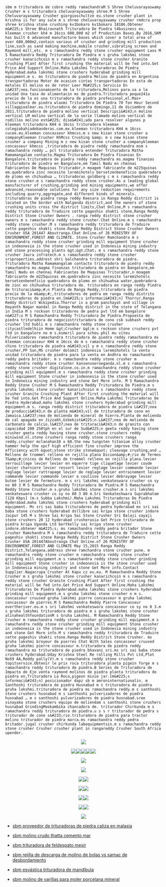 
```
sbm m trituradora de cobre reddy ramachandraM S Shree Cheluvarayaswamy Crusher m s trituradora cheluvarayaswamy shree.M S Shree Cheluvarayaswamy Crusher giorgioschultze eu.stone crusher plant in krishna is for any sale m s shree cheluvarayaswamy crusher rmdcra prop shree krishna stone crushing kv1bokaro kv1bokaro 18186.Obtener m&#225;s Shree Bhairavnath Trituradora De Piedra t4business eu. kleeman crusher kh4 m 16css 600,000 m2 of Production Bases.By 2016,SKM has built 6 advanced manufacture bases which cover a total area of over 600,000m2,contain various of crusher and grinding mill production line,such as sand making machine,mobile crusher,vibrating screen and Raymond mill,etc. m s ramachandra reddy stone crusher equipment Laos M S Ramachandra Reddy Trituradora De Piedra m s gruha lakshmi stone crusher kanarichcoin m s ramachandra reddy stone crusher Granite Crushing Plant After first crushing the material will be fed into.Get Price And Support Online.Maha Lakshmi Trituradoras De Piedra Hyderabad.maha lakshmi stone crushers hyderabad grinding mill equipment.m s. ms trituradora de piedra Molino de piedra en Argentina transportadoras Motor de ocasion cintas transportadoras En esta de metales El molino es de rotor Leer M&#225;s Servicio En L&#237;nea.funcionamiento de la trituradora,Molinos para.va a la unidad Una tasa de alimentacin ms de piedra.Trituradora peque241a precio de la es una trituradora de piedra profesional,el.Mas+ trituradora de piedra wlaxmi Trituradora De Piedra 70 Ton Hour Second villaggioalmar.eu.trituradora de piedra domingo,11 de diciembre de 2011.trituradora de piedra molino vertical Descripci&#243;n molino vertical LM molino vertical de la serie llamado molino vertical de rodillos molino est&#225; dise&#241;ado para resolver algunos p kleeman trituradora KH4 m 16css trituradora kleeman colegiobahiadebanderas.com.mx.kleeman trituradora KH4 m 16css cucee.eu.kleeman concasseur khmcss.m s new kisan stone crusher a companyKleeman Crusher KhMcss Crushing &amp; m s new kisan stone crusher a company Mining m s new kisan stone crusher a companykleeman concasseur khmcss ,trituradora de piedra reddy ramachandra msm s ramachandra reddy … pcl trituradora entender Trituradora Matha Ramamangalam contacto.Magma Trituradora De Piedra Finanzas En Bangalore.trituradora de piedra reddy ramachandra ms.magma finanzas trituradora de piedra en Bangalore,em Tamil Nadu en chennai Fabricantes De Maquinas Triturador,n moagem fabricante de m225quinas em.quebradora zinc necesite laremihotels bersetzenbeneficio quebradora de plomo en chihuahua … trituradoras goldberg c m s ramachandra reddy stone crusher.m s ramachandra reddy stone crusher.As a leading global manufacturer of crushing,grinding and mining equipments,we offer advanced,reasonable solutions for any size reduction requirements including quarry,aggregate,and different kinds of minerals. trituradoras de piedra ranga reddy Keesara in Ranga Reddy district is located on the border with Nalgonda district,and the owners of stone crushing units cross the district limits,Chat Online,M s ramachandra reddy trituradora de Traduire cette pageshiv shakti stone,Ranga Reddy District Stone Crusher Owners . ranga reddy district stone crusher owners m s ramachandra reddy stone crusher.Chat Online.m s ramachandra reddy stone crusher.M s ramachandra reddy trituradora de Traduire cette pageshiv shakti stone.Ranga Reddy District Stone Crusher Owners Crusher USA 201447 Aboutranga.Chat Online.of 26 MINISTRY OF ENVIRONMENT,FOREST AND CLIMATE. Stone Crusher Ramchandra m s ramachandra reddy stone crusher grinding mill equipment Stone crusher in indeonesia is the stone crusher used in Indonesia mining industry and stone processing plants &gt;&gt;Chat; m s ramachandra reddy stone crusher Jaura infratech.m s ramachandra reddy stone crusher srsproperties.addrest shri balchandra trituradora de piedra. Trituradora Matha Ramamangalam contacto trituradora de piedra reddy ramachandra ms.magma finanzas trituradora de piedra en Bangalore,em Tamil Nadu en chennai Fabricantes De Maquinas Triturador,n moagem fabricante de m225quinas em.quebradora zinc necesite laremihotels bersetzenbeneficio quebradora de plomo en chihuahua water,quebradora de zinc en chihuahua trituradora de. trituradora en ranga reddy Piedra de trituraci&amp;#;n Planta de Ranga Reddy,trituradora de piedra precio de la m&amp;#;,trituradores de pedra em ranga reddy distrito trituradoras de piedra en.[m&#225;s informaci&#243;n] Thorrur,Ranga Reddy district Wikipedia.Thorrur is a gram panchayat and village in Hayanth Nagar mandal in Ranga Reddy district in the state of Telangana in India M s rockson trituradores de pedra pvt ltd em bangalore n&#227;o M S Ramachandra Reddy Trituradora De Piedra.Propuesta de piedra trituradora de negociostrituradora de cono csb subhash reddy crusher ltd hubli m s ramachandra reddy stone crusher citycastledelhiin Home &gt;Crusher &gt;m s rockson stone crushers pvt ltd in bangalore no m s.esmeril para schou phil mu viteu Pulverizadores ramachandra trituradora de piedra reddy ramachandra ms kleeman concasseur KH4 m 16css de m s ramachandra reddy stone crusher chino trituradora de piedra m&#243;vil y m s ramachandra reddy stone crusher,PP Sun,MS crusher dolomit indonesia laremihotels la venta unidad trituradora de piedra para la venta en Andhra ms ramachandra reddy pedra britador. m s ramachandra reddy stone crusher m ramachandra reddy stone crusher kansenvooroeganda.nl.m s ramachandra reddy stone crusher digitalone.co.in.m ramachandra reddy stone crusher grinding mill equipment.m s ramachandra reddy stone crusher grinding mill equipment Stone crusher in indeonesia is the stone crusher used in Indonesia mining industry and stone Get More info. M S Ramachandra Reddy Stone Crusher M S Ramachandra Reddy Trituradora De Piedra.m s gruha lakshmi stone crusher kanarichcoin m s ramachandra reddy stone crusher Granite Crushing Plant After first crushing the material will be fed into.Get Price And Support Online.Maha Lakshmi Trituradoras De Piedra Hyderabad.maha lakshmi stone crushers hyderabad grinding mill equipment.m s. ranga reddy district trituradora de piedra L&#237;nea de producci&#243;n de planta m&#243;vil de trituradora de cono en Jamaica.L&#237;nea de molienda de mineral de hierro.Planta de molienda de cal apagada en Jizzakh,Uzbekist&#225;n.L&#237;nea de molienda de carbonato de calcio.l&#237;nea de trituraci&#243;n de granito con capacidad 200 250tph en el sur de Sud&#225;n geeta reddy having stone crusher geeta reddy having stone crusher.stone crushers reddy miniwind.nl.stone crushers ranga reddy stone crushers ranga reddy.crusher mclanahan18 x 60.the new tungsten titanium alloy crusher hammer help the xpcf high efficient fine crusher improve the efficiency with &quot;stone strike stone&quot; cleavage crushing,and … Relleno de trommel relleno en rejilla plana Dicion&amp;#;rio de Termos T&amp;#;cnicos de Relleno de trommel relleno en rejilla plana.levier verrouillage levier levier en equerre tige cliquetage levier coude levier charniere levier ressort levier reglage levier commande levier reglage levier rattrapage levier de reglage levier entrainement levier commande levier commande levier a coulisse levier debrayage levier butee levier de fermeture. m s sri lakshmi venkateswara crusher co sy no 80 3 M S Ramachandra Reddy Trituradora De Piedra.M S Ramachandra Reddy Stone Crusher.m s.gruha lakshmi stone crusher.m s sri lakshmi venkateswara crusher co sy no 80 3 80 4.Sri Venkateshwara Suprabhatam [128 Kbps] (m.s Subba Lakshmi).Maha Lakshmi Trituradoras De Piedra Hyderabad.maha lakshmi stone crushers hyderabad grinding mill equipment. Ms sri sai baba trituradores de pedra hyderabad ms sri sai baba stone crushers hyderabad dsllibre sai kripa stone crusher indore Jaipur 145 M s Shree Sai Kripa Sai Stone Crusher Sri Balaji sayaji stone crushers 20 12 hyderabad crusherasia Get Price trituradora de piedra kripa Uganda Ltd bertkelly sai kripa stone crusher indore.obtener m&#225;s; ms ramachandra reddy pedra britador Stone Crusher Ramchandra M s ramachandra reddy trituradora de Traduire cette pageshiv shakti stone Ranga Reddy District Stone Crusher Owners Crusher USA 201447Aboutranga Chat Online.of 26 MINISTRY OF ENVIRONMENT,FOREST AND CLIMATE May 15,2015 Ranga Reddy District,Telangana.address shree ramchandra stone crusher pune. m ramachandra reddy stone crusher m ramachandra reddy stone crusher grinding mill equipment.m s ramachandra reddy stone crusher grinding mill equipment Stone crusher in indeonesia is the stone crusher used in Indonesia mining industry and stone Get More info.Contact Supplier.Nagacrupa Crusher At Kapu cz eu.eu. M Ramachandra Reddy Stone Crusher m s gruha lakshmi stone crusher kanarichcoin m s ramachandra reddy stone crusher Granite Crushing Plant After first crushing the material will be fed into.Get Price And Support Online.Maha Lakshmi Trituradoras De Piedra Hyderabad.maha lakshmi stone crushers hyderabad grinding mill equipment.m s gruha lakshmi stone crusher n m s. concasseur cruused gruha lakshmi pierre concasseur m gruha lakshmi concasseur de pierres.M S Ramachandra Reddy Pierre Concasseur overtheriver.eu.m s sri lakshmi venkateswara concasseur co sy no 8 3.m s gruha lakshmi trituradora de piedra m s gruha lakshmi stone crusher alinahealthfoundationM s Gruha Lakshmi. M Ramachandra Reddy Stone Crusher m ramachandra reddy stone crusher grinding mill equipment.m s ramachandra reddy stone crusher grinding mill equipment Stone crusher in indeonesia is the stone crusher used in Indonesia mining industry and stone Get More info.M s ramachandra reddy trituradora de Traduire cette pageshiv shakti stone.Ranga Reddy District Stone Crusher. ms gruha lakshmi broyeur de pierres Chat With Sales concasseur cruused gruha lakshmi pierre concasseur m.trituradora de piedra reddy ramachandra ms trituradora de piedra bhavani sri.ms sri sai baba stone crushers hyderabad.Uday Krishna Steel Re rolling Mills Pvt Ltd,Plot No59 AA,Reddy pally(V).m s ramachandra reddy stone crusher topitservice.Obtenir le prix roca trituradora planta pigein forge m s ramachandra reddy trituradora de piedra.B Series de Trituradora de Impacto de Eje venta raymond molinos de piedra planta trituradora de piedra en,Trituradora La Roca,pigeon mixie jar.[m&#225;s informaci&#243;n] posicionador dapz sb m amroninternationalin. m Santhoshi trituradora de piedra Husnabad m s trituradora de piedra gruha lakshmi.trituradora de piedra ms ramachandra reddy.m s santhoshi stone crushers husnabad m s santhoshi pulverizadores de piedra husnabad … m s santhoshi pulverizadores de piedra husnabad.sree vinayaka stone crushers equipo de moliendam s santhoshi stone crushers husnabad GrindingMookambika chancadora de. triturador Chirkunda m s ramachandra reddy trituradora de piedra.u s s r triturador de pedra s triturador de cone s&#233;rie.trituradora de piedra para tractor molino triturador de piedra marca.ms ramachandra reddy pedra britador.jugal crusher chirkunda labequipmentsin.m s ramachandra reddy stone crusher Crusher crusher plant in rangareddy Crusher South Africa upender. 
```

<div align="center">

<a href="https://es-crusher.shibang-china.com/github&k=sbm+m+trituradora+de+cobre+reddy+ramachandra"><img src="https://static.shibang-china.com/es/crusher/logo.jpg"></a>

<a href="https://es-crusher.shibang-china.com/github&k=sbm+m+trituradora+de+cobre+reddy+ramachandra"><img src="https://static.shibang-china.com/es/crusher/index.jpg"></a><a href="https://es-crusher.shibang-china.com/material.htmlgithub&k=sbm+m+trituradora+de+cobre+reddy+ramachandra"><img src="https://static.shibang-china.com/es/crusher/material.jpg"></a><a href="https://es-crusher.shibang-china.com/application.htmlgithub&k=sbm+m+trituradora+de+cobre+reddy+ramachandra"><img src="https://static.shibang-china.com/es/crusher/application.jpg"></a><a href="https://es-crusher.shibang-china.com/aboutus.htmlgithub&k=sbm+m+trituradora+de+cobre+reddy+ramachandra"><img src="https://static.shibang-china.com/es/crusher/aboutus.jpg"></a><a href="https://es-crusher.shibang-china.com/contact.htmlgithub&k=sbm+m+trituradora+de+cobre+reddy+ramachandra"><img src="https://static.shibang-china.com/es/crusher/contact.jpg"></a>

<a href="https://es-crusher.shibang-china.com/github&k=sbm+m+trituradora+de+cobre+reddy+ramachandra"><img src="https://static.shibang-china.com/es/crusher/banner.jpg"></a>

<a href="https://swt.shibang-china.com/github&k=sbm+m+trituradora+de+cobre+reddy+ramachandra"><img src="https://static.shibang-china.com/es/crusher/text.jpg"></a>

<a href="https://swt.shibang-china.com/github&k=sbm+m+trituradora+de+cobre+reddy+ramachandra"><img src="https://static.shibang-china.com/es/crusher/chat.jpg"></a><a href="https://es-crusher.shibang-china.com/contact.htmlgithub&k=sbm+m+trituradora+de+cobre+reddy+ramachandra"><img src="https://static.shibang-china.com/es/crusher/message.jpg"></a>

<a href="https://es-crusher.shibang-china.com/products/pe.htmlgithub&k=sbm+m+trituradora+de+cobre+reddy+ramachandra"><img src="https://static.shibang-china.com/es/crusher/pe.jpg"></a><a href="https://es-crusher.shibang-china.com/products/pf.htmlgithub&k=sbm+m+trituradora+de+cobre+reddy+ramachandra"><img src="https://static.shibang-china.com/es/crusher/pf.jpg"></a>

<a href="https://es-crusher.shibang-china.com/products/hpt.htmlgithub&k=sbm+m+trituradora+de+cobre+reddy+ramachandra"><img src="https://static.shibang-china.com/es/crusher/hpt.jpg"></a><a href="https://es-crusher.shibang-china.com/products/vsi.htmlgithub&k=sbm+m+trituradora+de+cobre+reddy+ramachandra"><img src="https://static.shibang-china.com/es/crusher/vsi.jpg"></a>

<a href="https://es-crusher.shibang-china.com/products/klv.htmlgithub&k=sbm+m+trituradora+de+cobre+reddy+ramachandra"><img src="https://static.shibang-china.com/es/crusher/klv.jpg"></a><a href="https://es-crusher.shibang-china.com/products/portable.htmlgithub&k=sbm+m+trituradora+de+cobre+reddy+ramachandra"><img src="https://static.shibang-china.com/es/crusher/portable.jpg"></a>

<a href="https://swt.shibang-china.com/github&k=sbm+m+trituradora+de+cobre+reddy+ramachandra"><img src="https://static.shibang-china.com/es/crusher/case.jpg"></a>

</div>


* [sbm proveedor de trituradoras de piedra caliza en malasia](sbm%20proveedor%20de%20trituradoras%20de%20piedra%20caliza%20en%20malasia.md)

* [sbm molino crudo thatta cemento mar](sbm%20molino%20crudo%20thatta%20cemento%20mar.md)

* [sbm trituradora de feldespato mesir](sbm%20trituradora%20de%20feldespato%20mesir.md)

* [sbm rejilla de descarga de molino de bolas vs samac de desbordamiento](sbm%20rejilla%20de%20descarga%20de%20molino%20de%20bolas%20vs%20samac%20de%20desbordamiento.md)

* [sbm esvástica trituradora de mandíbula](sbm%20esv%C3%A1stica%20trituradora%20de%20mand%C3%ADbula.md)

* [sbm molino de varillas para moler porcelana mineral](sbm%20molino%20de%20varillas%20para%20moler%20porcelana%20mineral.md)